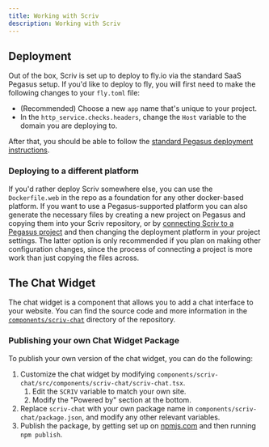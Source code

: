 ```yaml
---
title: Working with Scriv
description: Working with Scriv
---
```


## Deployment

Out of the box, Scriv is set up to deploy to fly.io via the standard SaaS Pegasus setup.
If you'd like to deploy to fly, you will first need to make the following changes to your `fly.toml` file:

- (Recommended) Choose a new `app` name that's unique to your project.
- In the `http_service.checks.headers`, change the `Host` variable to the domain you are deploying to.

After that, you should be able to follow the [standard Pegasus deployment instructions](../deployment/fly/).

### Deploying to a different platform

If you'd rather deploy Scriv somewhere else, you can use the `Dockerfile.web` in the repo as a foundation
for any other docker-based platform. If you want to use a Pegasus-supported platform you can also generate the necessary
files by creating a new project on Pegasus and copying them into your Scriv repository,
or by [connecting Scriv to a Pegasus project](/connecting) and then changing the deployment platform in your project settings.
The latter option is only recommended if you plan on making other configuration changes, since the process of connecting
a project is more work than just copying the files across.

## The Chat Widget

The chat widget is a component that allows you to add a chat interface to your website.
You can find the source code and more information in the
[`components/scriv-chat`](https://github.com/saaspegasus/scriv/tree/main/components/scriv-chat) directory of the repository.

### Publishing your own Chat Widget Package

To publish your own version of the chat widget, you can do the following:

1. Customize the chat widget by modifying `components/scriv-chat/src/components/scriv-chat/scriv-chat.tsx`.
   1. Edit the `SCRIV` variable to match your own site.
   2. Modify the "Powered by" section at the bottom.
2. Replace `scriv-chat` with your own package name in `components/scriv-chat/package.json`, and modify any other relevant variables.
3. Publish the package, by getting set up on [npmjs.com](https://www.npmjs.com/) and then running `npm publish`.
